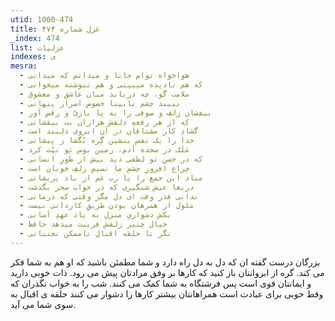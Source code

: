 ```yaml
---
utid: 1000-474
title: غزل شماره ۴۷۴
_index: 474
list: غزلیات
indexes: ی
mesra:
  - هواخواه توام جانا و میدانم که میدانی
  - که هم نادیده میبینی و هم ننوشته میخوانی
  - ملامت گو، چه دریابد میان عاشق و معشوق
  - نبیند چشم نابینا خصوص اسرار پنهانی
  - بیفشان زلف و صوفی را به پا بازیّ و رقص آور
  - که از هر رقعهِ دلقش هزاران بت بیفشانی
  - گشادِ کار مشتاقان در آن ابروی دلبند است
  - خدا را یک نفس بنشین گِره بُگشا ز پیشانی
  - مَلَک در سجده آدم، زمین بوس تو نیّت کرد
  - که در حسن تو لطفی دید بیش از طَورِ انسانی
  - چراغ افروزِ چشمِ ما نسیمِ زلفِ خوبان است
  - مباد این جمع را یا رب غم از باد پریشانی
  - دریغا عیش شبگیری که در خواب سحر بگذشت
  - ندانی قدر وقت ای دل مگر وقتی که درمانی
  - ملول از همرهان بودن طریقِ کاردانی نیست
  - بکش دشواریِ منزل به یاد عهدِ آسانی
  - خیال چنبر زلفش فریبت میدهد حافظ
  - نگر تا حلقه اقبال ناممکن نجنبانی
---
```

بزرگان درست گفته ان که دل به دل راه دارد و شما مطمئن باشید که او هم به شما فکر می کند. گره از ابروانتان باز کنید که کارها بر وفق مرادتان پیش می رود. ذات خوبی دارید و ایمانتان قوی است پس فرشتگاه به شما کمک می کنند. شب را به خواب نگذران که وقط خوبی برای عبادت است همراهانتان بیشتر کارها را دشوار می کنند حلقه ی اقبال به سوی شما می آید.
